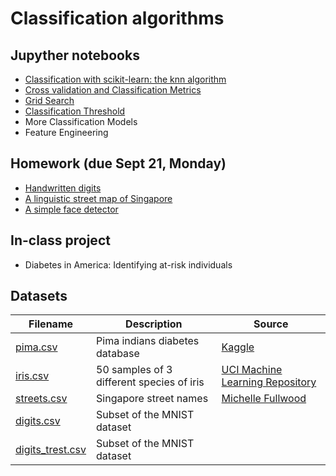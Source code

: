# Classification algorithms

## Jupyther notebooks

- [Classification with scikit-learn: the knn algorithm](https://nbviewer.jupyter.org/github/um-perez-alvaro/Data-Science-Practice/blob/master/Classification/Part%20I.ipynb)
- [Cross validation and Classification Metrics](https://nbviewer.jupyter.org/github/um-perez-alvaro/Data-Science-Practice/blob/master/Classification/Part%202%20-%20Classification%20Metrics%20and%20Cross%20Validation.ipynb)
- [Grid Search](https://nbviewer.jupyter.org/github/um-perez-alvaro/Data-Science-Practice/blob/master/Classification/Part%20III.%20Grid%20Search.ipynb)
- [Classification Threshold](https://nbviewer.jupyter.org/github/um-perez-alvaro/Data-Science-Practice/blob/master/Classification/Classification%20Algorithms.%20Part%20IV.ipynb)
- More Classification Models
- Feature Engineering 

## Homework (due Sept 21, Monday)
- [Handwritten digits](https://nbviewer.jupyter.org/github/um-perez-alvaro/Data-Science-Practice/blob/master/Classification/Homework/Homework%201.ipynb)
- [A linguistic street map of Singapore](https://nbviewer.jupyter.org/github/um-perez-alvaro/Data-Science-Practice/blob/master/Classification/Homework/Homework%202.ipynb)
- [A simple face detector](https://nbviewer.jupyter.org/github/um-perez-alvaro/Data-Science-Practice/blob/master/Classification/Homework/Homework%203.ipynb)

## In-class project
- Diabetes in America: Identifying at-risk individuals

## Datasets

Filename | Description |  Source
--- | --- |  --- 
[pima.csv](https://raw.githubusercontent.com/um-perez-alvaro/Data-Science-Practice/master/Data/pima.csv) | Pima indians diabetes database | [Kaggle](https://www.kaggle.com/uciml/pima-indians-diabetes-database)
[iris.csv](https://raw.githubusercontent.com/um-perez-alvaro/Data-Science-Practice/master/Data/iris.csv) | 50 samples of 3 different species of iris | [UCI Machine Learning Repository](https://archive.ics.uci.edu/ml/datasets/iris)
[streets.csv](https://raw.githubusercontent.com/um-perez-alvaro/Data-Science-Practice/master/Data/streets.csv) | Singapore street names | [Michelle Fullwood](https://michelleful.github.io/code-blog/2015/04/24/sgmap/)
[digits.csv](https://raw.githubusercontent.com/um-perez-alvaro/Data-Science-Practice/master/Data/digits.csv) | Subset of the MNIST dataset 
[digits_trest.csv](https://raw.githubusercontent.com/um-perez-alvaro/Data-Science-Practice/master/Data/digits_test.csv) | Subset of the MNIST dataset
